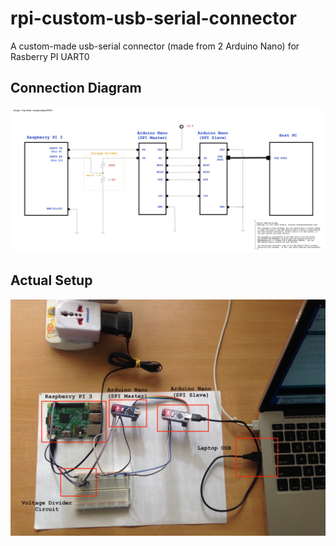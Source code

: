 # rpi-custom-usb-serial-connector
A custom-made usb-serial connector (made from 2 Arduino Nano) for Rasberry PI UART0

## Connection Diagram
![alt tag](https://github.com/primeyo2004/rpi-custom-usb-serial-connector/blob/master/rpi-custom-usb-serial-connector-diagram.jpg)

## Actual Setup
![alt tag](https://github.com/primeyo2004/rpi-custom-usb-serial-connector/blob/master/rpi-custom-usb-serial-connector-setup.jpg)
